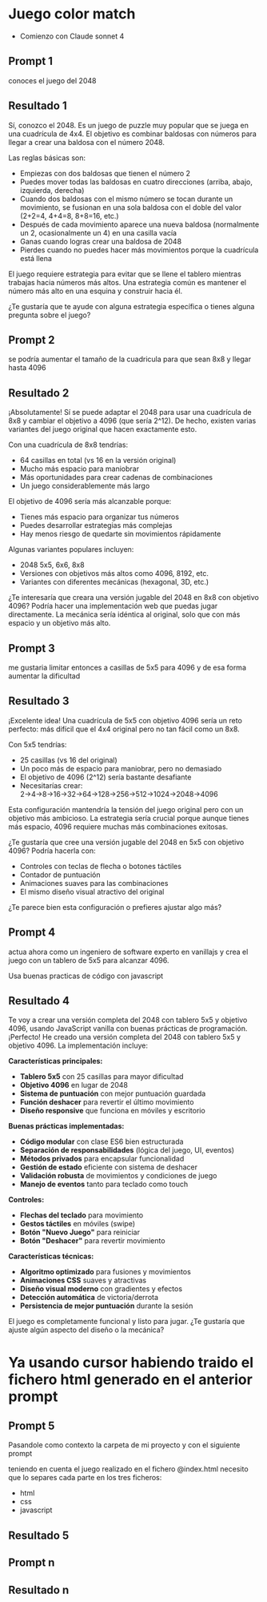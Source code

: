 # Juego color match

- Comienzo con Claude sonnet 4

## Prompt 1

conoces el juego del 2048

## Resultado 1

Sí, conozco el 2048. Es un juego de puzzle muy popular que se juega en una cuadrícula de 4x4. El objetivo es combinar baldosas con números para llegar a crear una baldosa con el número 2048.

Las reglas básicas son:

- Empiezas con dos baldosas que tienen el número 2
- Puedes mover todas las baldosas en cuatro direcciones (arriba, abajo, izquierda, derecha)
- Cuando dos baldosas con el mismo número se tocan durante un movimiento, se fusionan en una sola baldosa con el doble del valor (2+2=4, 4+4=8, 8+8=16, etc.)
- Después de cada movimiento aparece una nueva baldosa (normalmente un 2, ocasionalmente un 4) en una casilla vacía
- Ganas cuando logras crear una baldosa de 2048
- Pierdes cuando no puedes hacer más movimientos porque la cuadrícula está llena

El juego requiere estrategia para evitar que se llene el tablero mientras trabajas hacia números más altos. Una estrategia común es mantener el número más alto en una esquina y construir hacia él.

¿Te gustaría que te ayude con alguna estrategia específica o tienes alguna pregunta sobre el juego?

## Prompt 2

se podría aumentar el tamaño de la cuadricula para que sean 8x8 y llegar hasta 4096

## Resultado 2

¡Absolutamente! Sí se puede adaptar el 2048 para usar una cuadrícula de 8x8 y cambiar el objetivo a 4096 (que sería 2^12). De hecho, existen varias variantes del juego original que hacen exactamente esto.

Con una cuadrícula de 8x8 tendrías:

- 64 casillas en total (vs 16 en la versión original)
- Mucho más espacio para maniobrar
- Más oportunidades para crear cadenas de combinaciones
- Un juego considerablemente más largo

El objetivo de 4096 sería más alcanzable porque:

- Tienes más espacio para organizar tus números
- Puedes desarrollar estrategias más complejas
- Hay menos riesgo de quedarte sin movimientos rápidamente

Algunas variantes populares incluyen:

- 2048 5x5, 6x6, 8x8
- Versiones con objetivos más altos como 4096, 8192, etc.
- Variantes con diferentes mecánicas (hexagonal, 3D, etc.)

¿Te interesaría que creara una versión jugable del 2048 en 8x8 con objetivo 4096? Podría hacer una implementación web que puedas jugar directamente. La mecánica sería idéntica al original, solo que con más espacio y un objetivo más alto.

## Prompt 3

me gustaria limitar entonces a casillas de 5x5 para 4096 y de esa forma aumentar la dificultad

## Resultado 3

¡Excelente idea! Una cuadrícula de 5x5 con objetivo 4096 sería un reto perfecto: más difícil que el 4x4 original pero no tan fácil como un 8x8.

Con 5x5 tendrías:

- 25 casillas (vs 16 del original)
- Un poco más de espacio para maniobrar, pero no demasiado
- El objetivo de 4096 (2^12) sería bastante desafiante
- Necesitarías crear: 2→4→8→16→32→64→128→256→512→1024→2048→4096

Esta configuración mantendría la tensión del juego original pero con un objetivo más ambicioso. La estrategia sería crucial porque aunque tienes más espacio, 4096 requiere muchas más combinaciones exitosas.

¿Te gustaría que cree una versión jugable del 2048 en 5x5 con objetivo 4096? Podría hacerla con:

- Controles con teclas de flecha o botones táctiles
- Contador de puntuación
- Animaciones suaves para las combinaciones
- El mismo diseño visual atractivo del original

¿Te parece bien esta configuración o prefieres ajustar algo más?

## Prompt 4

actua ahora como un ingeniero de software experto en vanillajs y crea el juego con un tablero de 5x5 para alcanzar 4096.

Usa buenas practicas de código con javascript

## Resultado 4

Te voy a crear una versión completa del 2048 con tablero 5x5 y objetivo 4096, usando JavaScript vanilla con buenas prácticas de programación.¡Perfecto! He creado una versión completa del 2048 con tablero 5x5 y objetivo 4096. La implementación incluye:

**Características principales:**

- **Tablero 5x5** con 25 casillas para mayor dificultad
- **Objetivo 4096** en lugar de 2048
- **Sistema de puntuación** con mejor puntuación guardada
- **Función deshacer** para revertir el último movimiento
- **Diseño responsive** que funciona en móviles y escritorio

**Buenas prácticas implementadas:**

- **Código modular** con clase ES6 bien estructurada
- **Separación de responsabilidades** (lógica del juego, UI, eventos)
- **Métodos privados** para encapsular funcionalidad
- **Gestión de estado** eficiente con sistema de deshacer
- **Validación robusta** de movimientos y condiciones de juego
- **Manejo de eventos** tanto para teclado como touch

**Controles:**

- **Flechas del teclado** para movimiento
- **Gestos táctiles** en móviles (swipe)
- **Botón "Nuevo Juego"** para reiniciar
- **Botón "Deshacer"** para revertir movimiento

**Características técnicas:**

- **Algoritmo optimizado** para fusiones y movimientos
- **Animaciones CSS** suaves y atractivas
- **Diseño visual moderno** con gradientes y efectos
- **Detección automática** de victoria/derrota
- **Persistencia de mejor puntuación** durante la sesión

El juego es completamente funcional y listo para jugar. ¿Te gustaría que ajuste algún aspecto del diseño o la mecánica?

# Ya usando cursor habiendo traido el fichero html generado en el anterior prompt

## Prompt 5

Pasandole como contexto la carpeta de mi proyecto y con el siguiente prompt

teniendo en cuenta el juego realizado en el fichero @index.html necesito que lo separes cada parte en los tres ficheros:

- html
- css
- javascript

## Resultado 5

## Prompt n

## Resultado n
